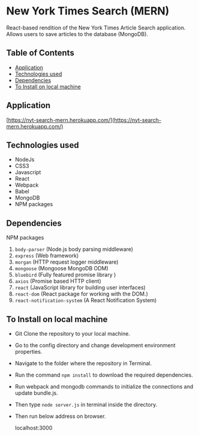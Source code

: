 # New York Times Search (MERN)

React-based rendition of the New York Times Article Search application. Allows users to save articles to the database (MongoDB).

## Table of Contents

- [Application](#application)
- [Technologies used](#technologies-used)
- [Dependencies](#dependencies)
- [To Install on local machine](#to-install-on-local-machine)

## Application
[https://nyt-search-mern.herokuapp.com/](https://nyt-search-mern.herokuapp.com/)

## Technologies used
* NodeJs
* CSS3
* Javascript
* React
* Webpack
* Babel
* MongoDB
* NPM packages

## Dependencies
NPM packages

1. `body-parser` (Node.js body parsing middleware)
1. `express` (Web framework)
1. `morgan` (HTTP request logger middleware)
1. `mongoose` (Mongoose MongoDB ODM)
1. `bluebird` (Fully featured promise library )
1. `axios` (Promise based HTTP client)
1. `react` (JavaScript library for building user interfaces)
1. `react-dom` (React package for working with the DOM.)
1. `react-notification-system` (A React Notification System)


## To Install on local machine

* Git Clone the repository to your local machine.
* Go to the config directory and change development environment properties.
* Navigate to the folder where the repository in Terminal.
* Run the command `npm install` to download the required dependencies.
* Run webpack and mongodb commands to initialize the connections and update bundle.js.
* Then type `node server.js` in terminal inside the directory.
* Then run below address on browser.

	localhost:3000
